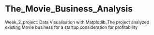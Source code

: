 # The_Movie_Business_Analysis 
Week_2_project:  Data Visualisation with Matplotlib_The project analyzed existing Movie business for a startup consideration for profitability 
